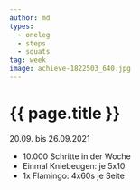 ```yaml
---
author: md
types:
  - oneleg
  - steps
  - squats
tag: week
image: achieve-1822503_640.jpg
---
```

# {{ page.title }}
20.09. bis 26.09.2021

- 10.000 Schritte in der Woche
- Einmal Kniebeugen: je 5x10
- 1x Flamingo: 4x60s je Seite